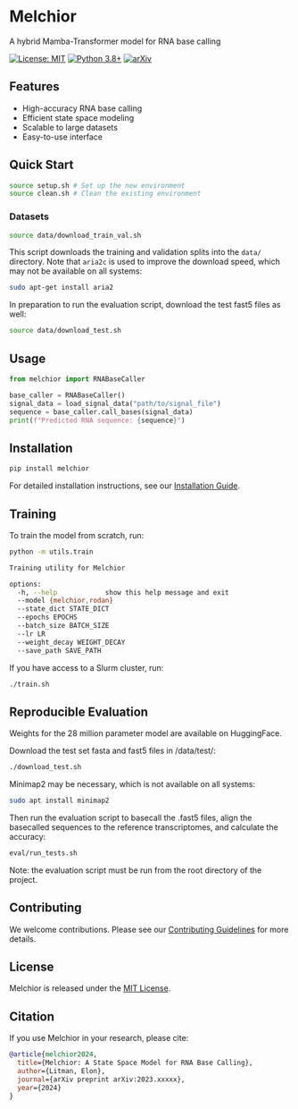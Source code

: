 # Melchior

A hybrid Mamba-Transformer model for RNA base calling

[![License: MIT](https://img.shields.io/badge/License-MIT-yellow.svg)](https://opensource.org/licenses/MIT)
[![Python 3.8+](https://img.shields.io/badge/python-3.8+-blue.svg)](https://www.python.org/downloads/release/python-380/)
[![arXiv](https://img.shields.io/badge/arXiv-2023.xxxxx-b31b1b.svg)](https://arxiv.org/abs/2023.xxxxx)

## Features

- High-accuracy RNA base calling
- Efficient state space modeling
- Scalable to large datasets
- Easy-to-use interface

## Quick Start

```bash
source setup.sh # Set up the new environment
source clean.sh # Clean the existing environment
```

### Datasets

```bash
source data/download_train_val.sh
```

This script downloads the training and validation splits into the `data/` directory. Note that `aria2c` is used to improve the download speed, which may not be available on all systems:

```bash
sudo apt-get install aria2
```

In preparation to run the evaluation script, download the test fast5 files as well:

```bash
source data/download_test.sh
```

## Usage

```python
from melchior import RNABaseCaller

base_caller = RNABaseCaller()
signal_data = load_signal_data("path/to/signal_file")
sequence = base_caller.call_bases(signal_data)
print(f"Predicted RNA sequence: {sequence}")
```

## Installation

```bash
pip install melchior
```

For detailed installation instructions, see our [Installation Guide](docs/installation.md).

## Training

To train the model from scratch, run:

```bash
python -m utils.train

Training utility for Melchior

options:
  -h, --help            show this help message and exit
  --model {melchior,rodan}
  --state_dict STATE_DICT
  --epochs EPOCHS
  --batch_size BATCH_SIZE
  --lr LR
  --weight_decay WEIGHT_DECAY
  --save_path SAVE_PATH
```

If you have access to a Slurm cluster, run:

```bash
./train.sh
```

## Reproducible Evaluation

Weights for the 28 million parameter model are available on HuggingFace.

Download the test set fasta and fast5 files in /data/test/:

```bash
./download_test.sh
```

Minimap2 may be necessary, which is not available on all systems:

```bash
sudo apt install minimap2
```

Then run the evaluation script to basecall the .fast5 files, align the basecalled sequences to the reference transcriptomes, and calculate the accuracy:

```bash
eval/run_tests.sh
```

Note: the evaluation script must be run from the root directory of the project.

## Contributing

We welcome contributions. Please see our [Contributing Guidelines](CONTRIBUTING.md) for more details.

## License

Melchior is released under the [MIT License](LICENSE).

## Citation

If you use Melchior in your research, please cite:

```bibtex
@article{melchior2024,
  title={Melchior: A State Space Model for RNA Base Calling},
  author={Litman, Elon},
  journal={arXiv preprint arXiv:2023.xxxxx},
  year={2024}
}
```